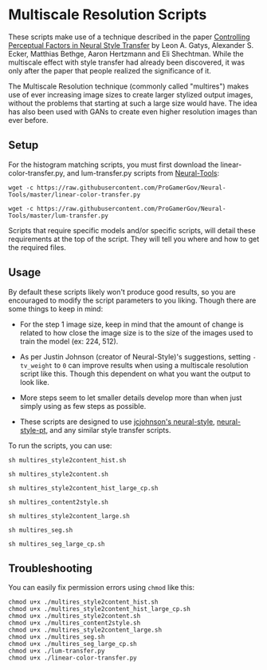 # Multiscale Resolution Scripts 

These scripts make use of a technique described in the paper [Controlling Perceptual Factors in Neural Style Transfer](https://arxiv.org/abs/1611.07865) by Leon A. Gatys, Alexander S. Ecker, Matthias Bethge, Aaron Hertzmann and Eli Shechtman. While the multiscale effect with style transfer had already been discovered, it was only after the paper that people realized the significance of it. 

The Multiscale Resolution technique (commonly called "multires") makes use of ever increasing image sizes to create larger stylized output images, without the problems that starting at such a large size would have. The idea has also been used with GANs to create even higher resolution images than ever before.    

## Setup

For the histogram matching scripts, you must first download the linear-color-transfer.py, and lum-transfer.py scripts from [Neural-Tools](https://github.com/ProGamerGov/Neural-Tools):

```
wget -c https://raw.githubusercontent.com/ProGamerGov/Neural-Tools/master/linear-color-transfer.py

wget -c https://raw.githubusercontent.com/ProGamerGov/Neural-Tools/master/lum-transfer.py
```

Scripts that require specific models and/or specific scripts, will detail these requirements at the top of the script. They will tell you where and how to get the required files.

## Usage

By default these scripts likely won't produce good results, so you are encouraged to modify the script parameters to you liking. Though there are some things to keep in mind:

* For the step 1 image size, keep in mind that the amount of change is related to how close the image size is to the size of the images used to train the model (ex: 224, 512). 

* As per Justin Johnson (creator of Neural-Style)'s suggestions, setting `-tv_weight` to `0` can improve results when using a multiscale resolution script like this. Though this dependent on what you want the output to look like.

* More steps seem to let smaller details develop more than when just simply using as few steps as possible. 

* These scripts are designed to use [jcjohnson's neural-style](https://github.com/jcjohnson/neural-style), [neural-style-pt](https://github.com/ProGamerGov/neural-style-pt), and any similar style transfer scripts.

To run the scripts, you can use: 

```
sh multires_style2content_hist.sh
```

```
sh multires_style2content.sh
```

```
sh multires_style2content_hist_large_cp.sh
```

```
sh multires_content2style.sh
```

```
sh multires_style2content_large.sh
```

```
sh multires_seg.sh
```

```
sh multires_seg_large_cp.sh
```

## Troubleshooting

You can easily fix permission errors using `chmod` like this: 

```
chmod u+x ./multires_style2content_hist.sh
chmod u+x ./multires_style2content_hist_large_cp.sh
chmod u+x ./multires_style2content.sh
chmod u+x ./multires_content2style.sh
chmod u+x ./multires_style2content_large.sh
chmod u+x ./multires_seg.sh
chmod u+x ./multires_seg_large_cp.sh
chmod u+x ./lum-transfer.py
chmod u+x ./linear-color-transfer.py
```
